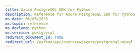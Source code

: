 ```yaml
---
title: Azure PostgreSQL SDK for Python
description: Reference for Azure PostgreSQL SDK for Python
ms.date: 06/03/2025
ms.topic: reference
ms.devlang: python
ms.service: postgresql
redirect_document_id: TRUE
redirect_url: /python/api/overview/azure/postgresql-mysql
---
```

